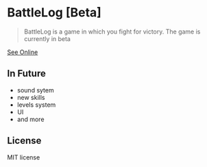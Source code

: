 # BattleLog [Beta]
> BattleLog is a game in which you fight for victory. The game is currently in beta

[See Online](https://fncoder.github.io/battlelog-game/)

## In Future
- sound sytem
- new skills
- levels system
- UI
- and more

## License
MIT license
